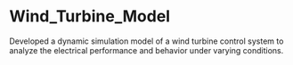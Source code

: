 # Wind_Turbine_Model
Developed a dynamic simulation model of a wind turbine control system to analyze the electrical performance and
behavior under varying conditions.
